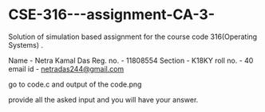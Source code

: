 # CSE-316---assignment-CA-3-
Solution of simulation based assignment for the course code 316(Operating Systems) .

Name - Netra Kamal Das
Reg. no. - 11808554
Section - K18KY
roll no. - 40
email id - netradas244@gmail.com

go to code.c and output of the code.png

provide all the asked input and you will have your answer.


